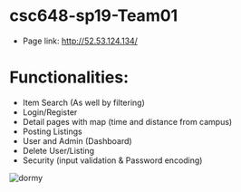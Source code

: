 # csc648-sp19-Team01

- Page link: http://52.53.124.134/


# Functionalities:
- Item Search (As well by filtering)
- Login/Register
- Detail pages with map (time and distance from campus)
- Posting Listings
- User and Admin (Dashboard)
- Delete User/Listing
- Security (input validation & Password encoding)

![dormy](https://user-images.githubusercontent.com/18272791/58681877-4b2f5d00-8323-11e9-8907-2dbac1f8db91.gif)


